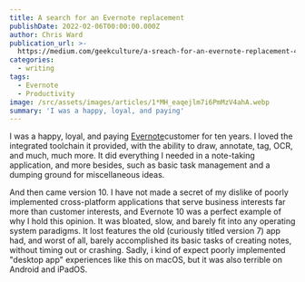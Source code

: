 ```yaml
---
title: A search for an Evernote replacement
publishDate: 2022-02-06T00:00:00.000Z
author: Chris Ward
publication_url: >-
  https://medium.com/geekculture/a-sreach-for-an-evernote-replacement-4481322202a6
categories:
  - writing
tags:
  - Evernote
  - Productivity
image: /src/assets/images/articles/1*MH_eaqejlm7i6PmMzV4ahA.webp
summary: 'I was a happy, loyal, and paying'
---
```


I was a happy, loyal, and paying
[Evernote](https://evernote.com/)customer for ten years. I loved the integrated toolchain it provided,
with the ability to draw, annotate, tag, OCR, and much, much more. It
did everything I needed in a note-taking application, and more besides,
such as basic task management and a dumping ground for miscellaneous
ideas.

And then came version 10. I have not made a secret of my dislike of
poorly implemented cross-platform applications that serve business
interests far more than customer interests, and Evernote 10 was a
perfect example of why I hold this opinion. It was bloated, slow, and
barely fit into any operating system paradigms. It lost features the old
(curiously titled version 7) app had, and worst of all, barely
accomplished its basic tasks of creating notes, without timing out or
crashing. Sadly, i kind of expect poorly implemented "desktop app"
experiences like this on macOS, but it was also terrible on Android and
iPadOS.



